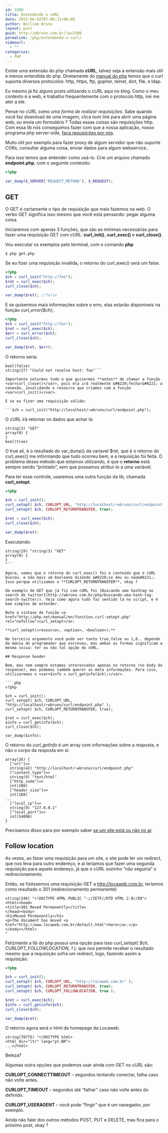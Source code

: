 ```yaml
---
id: 3398
title: Entendendo o cURL
date: 2015-06-02T07:00:21+00:00
author: William Bruno
layout: post
guid: http://wbruno.com.br/?p=3398
permalink: /php/entendendo-o-curl/
videourl:
  - ""
categories:
  - PHP
---
```

Existe uma extensão do php chamada **cURL**, talvez seja a extensão mais útil e menos entendida do php. Diretamente do <a href="http://php.net/manual/en/intro.curl.php" rel="nofollow">manual do php</a> temos que o curl suporta diversos protocolos: http, https, ftp, gopher, telnet, dict, file, e ldap.

Eu mesmo já fiz alguns posts utilizando o cURL aqui no blog. Como o meu contexto é a web, e trabalho frequentemente com o protocolo http, irei me ater a ele.
  
Pense no cURL como _uma forma de realizar requisições_. Sabe quando você faz download de uma imagem, clica num link para abrir uma página web, ou envia um formulário ? Todas essas coisas são requisições http. Com essa lib nós conseguimos fazer com que a nossa aplicação, nosso programa php server-side, <a href="http://codular.com/curl-with-php" rel="nofollow">faça requisições por nós</a>.
  
<!--more-->

Muito útil por exemplo para fazer proxy de algum servidor que não suporte CORs, consultar alguma coisa, enviar dados para algum webservice.. 

Para isso temos que entender como usá-lo. Crie um arquivo chamado **endpoint.php**, com o seguinte conteúdo:

``` php
<?php

var_dump($_SERVER['REQUEST_METHOD'], $_REQUEST);
```

## GET

O GET é certamente o tipo de requisição que mais fazemos na web. O verbo GET significa isso mesmo que você está pensando: pegar alguma coisa.
  
Iniciaremos com apenas 3 funções, que são as mínimas necessárias para fazer uma requisição GET com cURL: **curl_init()**, **curl_exec()** e **curl_close()**.

Vou executar os exemplos pelo terminal, com o comando **php**

```$ php get.php```

Se eu fizer uma requisição inválida, o retorno do curl_exec() será um false.

``` php
<?php
$ch = curl_init("http://foo");
$ret = curl_exec($ch);
curl_close($ch);

var_dump($ret); //false
```

E se quisermos mais informações sobre o erro, elas estarão disponíveis na função <var>curl_error($ch);</var>.

``` php
<?php
$ch = curl_init("http://foo");
$ret = curl_exec($ch);
$err = curl_error($ch);
curl_close($ch);

var_dump($ret, $err);
```

O retorno seria:

```$ php get.php 
bool(false)
string(27) "Could not resolve host: foo"```

Importante setarmos tudo o que quisermos **antes** de chamar a função <var>curl_close()</var>, pois ela irá realmente &#8220;fechar&#8221; a conexão, invalidando o resource que criamos com a função <var>curl_init()</var>.

E se eu fizer uma requisição válida:

```$ch = curl_init("http://localhost/~wbruno/curl/endpoint.php");
```

O cURL irá retornar os dados que achar lá:

```$ php get.php 
string(3) "GET"
array(0) {
}
bool(true)
```

O true ali, é o resultado do var\_dump() da variavel $ret, que é o retorno do curl\_exec() me informando que tudo ocorreu bem, e a requisição foi feita. O problema desse método que estamos utilizando, é que o **retorno** está sempre sendo &#8220;printado&#8221;, sem que possamos atribui-lo a uma variável.

Para ter esse controle, usaremos uma outra função da lib, chamada **curl_setopt**. 

``` php
<?php

$ch = curl_init();
curl_setopt( $ch, CURLOPT_URL, "http://localhost/~wbruno/curl/endpoint.php" );
curl_setopt( $ch, CURLOPT_RETURNTRANSFER, true);

$ret = curl_exec($ch);
curl_close($ch);

var_dump($ret);
```

Executando:

```$ php get.php
string(29) "string(3) "GET"
array(0) {
}
"```

Agora, vemos que o retorno do curl_exec() foi o conteúdo que o cURL buscou, e não mais um booleano dizendo &#8220;se deu ou não&#8221;. Isso porque utilizamos o **CURLOPT_RETURNTRANSFER**, okay ?

Um exemplo de GET que já fiz com cURL foi [Buscando uma hashtag no search do twitter](http://wbruno.com.br/php/buscando-uma-hash-tag-search-twitter/). Veja como agora tudo faz sentido lá no script, e é bem simples de entender.

Note a sintaxe da função <a href="http://php.net/manual/en/function.curl-setopt.php" rel="nofollow">curl_setopt</a>:
  
**curl_setopt(<resource>, <option>, <boolean>);**
  
No terceiro argumento você pode ver tanto true,false ou 1,0.. depende da mania do programador que escreveu, mas ambas as formas significam a mesma coisa: ter ou não tal opção do cURL.

## Response header

Bom, mas nem sempre estamos interessados apenas no retorno (no body do response), mas podemos também querer as meta informações. Para isso, utilizaremos o <var>$info = curl_getinfo($ch);</var>. 

``` php
<?php

$ch = curl_init();
curl_setopt( $ch, CURLOPT_URL, "http://localhost/~wbruno/curl/endpoint.php" );
curl_setopt( $ch, CURLOPT_RETURNTRANSFER, true);

$ret = curl_exec($ch);
$info = curl_getinfo($ch);
curl_close($ch);

var_dump($info);
```

O retorno do <var>curl_getinfo</var> é um array com informações sobre a resposta, e não o corpo da resposta em si:

```$ php get.php 
array(26) {
  ["url"]=>
  string(42) "http://localhost/~wbruno/curl/endpoint.php"
  ["content_type"]=>
  string(9) "text/html"
  ["http_code"]=>
  int(200)
  ["header_size"]=>
  int(168)
...
  ["local_ip"]=>
  string(9) "127.0.0.1"
  ["local_port"]=>
  int(54098)
}
```

Precisamos disso para por exemplo saber [se um site está ou não no ar](http://wbruno.com.br/php/verificar-com-php-se-o-site-esta-online-no-ar/).

## Follow location

As vezes, ao fazer uma requisição para um site, o site pode ter um redirect, que nos leva para outro endereço, e ai teríamos que fazer uma segunda requisição para aquele endereço, já que o cURL sozinho &#8220;não seguiria&#8221; o redirecionamento.
  
Então, se fizéssemos uma requisição GET a http://locaweb.com.br, teríamos como resultado o 301 (redirecionamento permanente)

```$ php get.php 
string(246) "<!DOCTYPE HTML PUBLIC "-//IETF//DTD HTML 2.0//EN">
<html><head>
<title>301 Moved Permanently</title>
</head><body>
<h1>Moved Permanently</h1>
<p>The document has moved <a href="http://www.locaweb.com.br/default.html">here</a>.</p>
</body></html>
"
```

Felizmente a lib do php possui uma opção para isso <var>curl_setopt( $ch, CURLOPT_FOLLOWLOCATION, 1 );</var> que nos permite receber o resultado mesmo que a requisição sofra um redirect, logo, fazendo assim a requisição:

``` php
<?php

$ch = curl_init();
curl_setopt( $ch, CURLOPT_URL, "http://locaweb.com.br" );
curl_setopt( $ch, CURLOPT_RETURNTRANSFER, true);
curl_setopt( $ch, CURLOPT_FOLLOWLOCATION, true );

$ret = curl_exec($ch);
$info = curl_getinfo($ch);
curl_close($ch);

var_dump($ret);
```

O retorno agora será o html da homepage da Locaweb.

```$ php get.php 
string(78775) "<!DOCTYPE html>
<html dir="ltr" lang="pt-BR">
...</html>
```

Beleza?

Algumas outra opções que podemos usar ainda com GET no cURL são:
  
**CURLOPT_CONNECTTIMEOUT** &#8211; segundos tentando conectar, falha caso não volte antes.
  
**CURLOPT_TIMEOUT** &#8211; segundos até &#8220;falhar&#8221; caso não volte antes do definido.
  
**CURLOPT_USERAGENT** &#8211; você pode &#8220;fingir&#8221; que é um navegador, por exemplo.

Ainda não falei dos outros métodos POST, PUT e DELETE, mas fica para o próximo post, okay ?